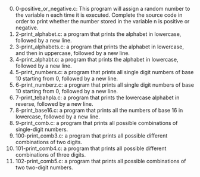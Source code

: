 0. 0-positive_or_negative.c: This program will assign a random number to the variable n each time it is executed. Complete the source code in order to print whether the number stored in the variable n is positive or negative.
2. 2-print_alphabet.c: a program that prints the alphabet in lowercase, followed by a new line.
3. 3-print_alphabets.c: a program that prints the alphabet in lowercase, and then in uppercase, followed by a new line.
4. 4-print_alphabt.c: a program that prints the alphabet in lowercase, followed by a new line.
5. 5-print_numbers.c: a program that prints all single digit numbers of base 10 starting from 0, followed by a new line.
6. 6-print_numberz.c: a program that prints all single digit numbers of base 10 starting from 0, followed by a new line.
7. 7-print_tebahpla.c: a program that prints the lowercase alphabet in reverse, followed by a new line.
8. 8-print_base16.c: a program that prints all the numbers of base 16 in lowercase, followed by a new line.
9. 9-print_comb.c:  a program that prints all possible combinations of single-digit numbers.
10. 100-print_comb3.c: a program that prints all possible different combinations of two digits.
11. 101-print_comb4.c:  a program that prints all possible different combinations of three digits.
12. 102-print_comb5.c: a program that prints all possible combinations of two two-digit numbers.
